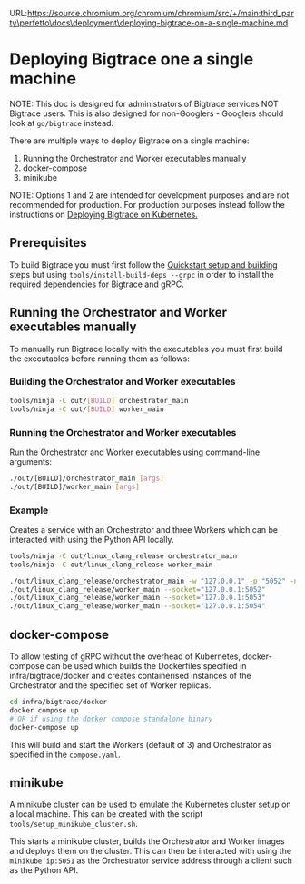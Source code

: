 URL:https://source.chromium.org/chromium/chromium/src/+/main:third_party\perfetto\docs\deployment\deploying-bigtrace-on-a-single-machine.md
# Deploying Bigtrace one a single machine

NOTE: This doc is designed for administrators of Bigtrace services NOT Bigtrace users. This is also designed for non-Googlers - Googlers should look at `go/bigtrace` instead.

There are multiple ways to deploy Bigtrace on a single machine:

1. Running the Orchestrator and Worker executables manually
2. docker-compose
3. minikube

NOTE: Options 1 and 2 are intended for development purposes and are not recommended for production. For production purposes instead follow the instructions on [Deploying Bigtrace on Kubernetes.](deploying-bigtrace-on-kubernetes)

## Prerequisites
To build Bigtrace you must first follow the [Quickstart setup and building](/docs/contributing/getting-started.md#quickstart) steps but using `tools/install-build-deps --grpc` in order to install the required dependencies for Bigtrace and gRPC.

## Running the Orchestrator and Worker executables manually
To manually run Bigtrace locally with the executables you must first build the executables before running them as follows:

### Building the Orchestrator and Worker executables
```bash
tools/ninja -C out/[BUILD] orchestrator_main
tools/ninja -C out/[BUILD] worker_main
```

### Running the Orchestrator and Worker executables
Run the Orchestrator and Worker executables using command-line arguments:

```bash
./out/[BUILD]/orchestrator_main [args]
./out/[BUILD]/worker_main [args]
```

### Example
Creates a service with an Orchestrator and three Workers which can be interacted with using the Python API locally.
```bash
tools/ninja -C out/linux_clang_release orchestrator_main
tools/ninja -C out/linux_clang_release worker_main

./out/linux_clang_release/orchestrator_main -w "127.0.0.1" -p "5052" -n "3"
./out/linux_clang_release/worker_main --socket="127.0.0.1:5052"
./out/linux_clang_release/worker_main --socket="127.0.0.1:5053"
./out/linux_clang_release/worker_main --socket="127.0.0.1:5054"
```

## docker-compose
To allow testing of gRPC without the overhead of Kubernetes, docker-compose can be used which builds the Dockerfiles specified in infra/bigtrace/docker and creates containerised instances of the Orchestrator and the specified set of Worker replicas.

```bash
cd infra/bigtrace/docker
docker compose up
# OR if using the docker compose standalone binary
docker-compose up
```
This will build and start the Workers (default of 3) and Orchestrator as specified in the `compose.yaml`.

## minikube
A minikube cluster can be used to emulate the Kubernetes cluster setup on a local machine. This can be created with the script `tools/setup_minikube_cluster.sh`.

This starts a minikube cluster, builds the Orchestrator and Worker images and deploys them on the cluster. This can then be interacted with using the `minikube ip:5051` as the Orchestrator service address through a client such as the Python API.

